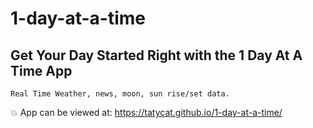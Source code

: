 # 1-day-at-a-time
## Get Your Day Started Right with the **1 Day At A Time** App
    Real Time Weather, news, moon, sun rise/set data.
:boom: App can be viewed at: https://tatycat.github.io/1-day-at-a-time/